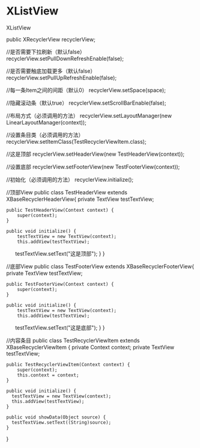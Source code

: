 # XListView
XListView

public XRecyclerView recyclerView;

//是否需要下拉刷新（默认false）
recyclerView.setPullDownRefreshEnable(false);

//是否需要触底加载更多（默认false）
recyclerView.setPullUpRefreshEnable(false);

//每一条Item之间的间距（默认0）
recyclerView.setSpace(space);

//隐藏滚动条（默认true）
recyclerView.setScrollBarEnable(false);

//布局方式（必须调用的方法）
recyclerView.setLayoutManager(new LinearLayoutManager(context));

//设置条目类（必须调用的方法）
recyclerView.setItemClass(TestRecyclerViewItem.class);

//这是顶部
recyclerView.setHeaderView(new TestHeaderView(context));

//设置底部
recyclerView.setFooterView(new TestFooterView(context));

//初始化（必须调用的方法）
recyclerView.initialize();

//顶部View
public class TestHeaderView extends XBaseRecyclerHeaderView{
    private TextView testTextView;
    
    public TestHeaderView(Context context) {
        super(context);
    }
    
    public void initialize() {
        testTextView = new TextView(context);
        this.addView(testTextView);
        testTextView.setText("这是顶部");
    }
}

//底部View
public class TestFooterView extends XBaseRecyclerFooterView{
    private TextView testTextView;
    
    public TestFooterView(Context context) {
        super(context);
    }
    
    public void initialize() {
        testTextView = new TextView(context);
        this.addView(testTextView);
        testTextView.setText("这是底部");
    }
}

//内容条目
public class TestRecyclerViewItem extends XBaseRecyclerViewItem {
    private Context context;
    private TextView testTextView;
    
    public TestRecyclerViewItem(Context context) {
        super(context);
        this.context = context;
    }

    public void initialize() {
      testTextView = new TextView(context);
      this.addView(testTextView);
    }
    
    public void showData(Object source) {
      testTextView.setText((String)source);
    }
}
